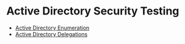 
# Active Directory Security Testing

- [Active Directory Enumeration](AD_Enumeration.md)
- [Active Directory Delegations](Kerberos_Delegation.md)

